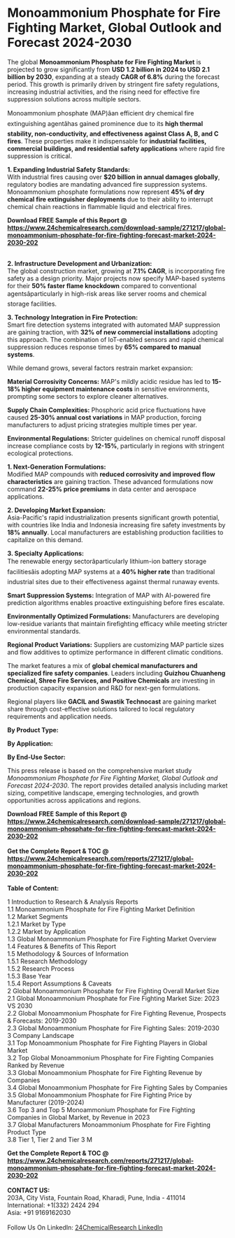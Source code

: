 <h1>Monoammonium Phosphate for Fire Fighting Market, Global Outlook and Forecast 2024-2030</h1><p>The global <strong>Monoammonium Phosphate for Fire Fighting Market</strong> is projected to grow significantly from <strong>USD 1.2 billion in 2024 to USD 2.1 billion by 2030</strong>, expanding at a steady <strong>CAGR of 6.8%</strong> during the forecast period. This growth is primarily driven by stringent fire safety regulations, increasing industrial activities, and the rising need for effective fire suppression solutions across multiple sectors.</p><p>Monoammonium phosphate (MAP)âan efficient dry chemical fire extinguishing agentâhas gained prominence due to its <strong>high thermal stability, non-conductivity, and effectiveness against Class A, B, and C fires</strong>. These properties make it indispensable for <strong>industrial facilities, commercial buildings, and residential safety applications</strong> where rapid fire suppression is critical.</p><p><strong>1. Expanding Industrial Safety Standards:</strong><br>
With industrial fires causing over <strong>$20 billion in annual damages globally</strong>, regulatory bodies are mandating advanced fire suppression systems. Monoammonium phosphate formulations now represent <strong>45% of dry chemical fire extinguisher deployments</strong> due to their ability to interrupt chemical chain reactions in flammable liquid and electrical fires.</p><div><b>Download FREE Sample of this Report @ 
            <a href="https://www.24chemicalresearch.com/download-sample/271217/global-monoammonium-phosphate-for-fire-fighting-forecast-market-2024-2030-202">
            https://www.24chemicalresearch.com/download-sample/271217/global-monoammonium-phosphate-for-fire-fighting-forecast-market-2024-2030-202</a></b></div><br><p><strong>2. Infrastructure Development and Urbanization:</strong><br>
The global construction market, growing at <strong>7.1% CAGR</strong>, is incorporating fire safety as a design priority. Major projects now specify MAP-based systems for their <strong>50% faster flame knockdown</strong> compared to conventional agentsâparticularly in high-risk areas like server rooms and chemical storage facilities.</p><p><strong>3. Technology Integration in Fire Protection:</strong><br>
Smart fire detection systems integrated with automated MAP suppression are gaining traction, with <strong>32% of new commercial installations</strong> adopting this approach. The combination of IoT-enabled sensors and rapid chemical suppression reduces response times by <strong>65% compared to manual systems</strong>.</p><p>While demand grows, several factors restrain market expansion:</p><p><strong>Material Corrosivity Concerns:</strong> MAP's mildly acidic residue has led to <strong>15-18% higher equipment maintenance costs</strong> in sensitive environments, prompting some sectors to explore cleaner alternatives.</p><p><strong>Supply Chain Complexities:</strong> Phosphoric acid price fluctuations have caused <strong>25-30% annual cost variations</strong> in MAP production, forcing manufacturers to adjust pricing strategies multiple times per year.</p><p><strong>Environmental Regulations:</strong> Stricter guidelines on chemical runoff disposal increase compliance costs by <strong>12-15%</strong>, particularly in regions with stringent ecological protections.</p><p><strong>1. Next-Generation Formulations:</strong><br>
Modified MAP compounds with <strong>reduced corrosivity and improved flow characteristics</strong> are gaining traction. These advanced formulations now command <strong>22-25% price premiums</strong> in data center and aerospace applications.</p><p><strong>2. Developing Market Expansion:</strong><br>
Asia-Pacific's rapid industrialization presents significant growth potential, with countries like India and Indonesia increasing fire safety investments by <strong>18% annually</strong>. Local manufacturers are establishing production facilities to capitalize on this demand.</p><p><strong>3. Specialty Applications:</strong><br>
The renewable energy sectorâparticularly lithium-ion battery storage facilitiesâis adopting MAP systems at a <strong>40% higher rate</strong> than traditional industrial sites due to their effectiveness against thermal runaway events.</p><p><strong>Smart Suppression Systems:</strong> Integration of MAP with AI-powered fire prediction algorithms enables proactive extinguishing before fires escalate.</p><p><strong>Environmentally Optimized Formulations:</strong> Manufacturers are developing low-residue variants that maintain firefighting efficacy while meeting stricter environmental standards.</p><p><strong>Regional Product Variations:</strong> Suppliers are customizing MAP particle sizes and flow additives to optimize performance in different climatic conditions.</p><p>The market features a mix of <strong>global chemical manufacturers and specialized fire safety companies</strong>. Leaders including <strong>Guizhou Chuanheng Chemical, Shree Fire Services, and Positive Chemicals</strong> are investing in production capacity expansion and R&amp;D for next-gen formulations.</p><p>Regional players like <strong>GACIL and Swastik Technocast</strong> are gaining market share through cost-effective solutions tailored to local regulatory requirements and application needs.</p><p><strong>By Product Type:</strong></p><p><strong>By Application:</strong></p><p><strong>By End-Use Sector:</strong></p><p>This press release is based on the comprehensive market study <em>Monoammonium Phosphate for Fire Fighting Market, Global Outlook and Forecast 2024-2030</em>. The report provides detailed analysis including market sizing, competitive landscape, emerging technologies, and growth opportunities across applications and regions.</p><div><b>Download FREE Sample of this Report @ 
            <a href="https://www.24chemicalresearch.com/download-sample/271217/global-monoammonium-phosphate-for-fire-fighting-forecast-market-2024-2030-202">
            https://www.24chemicalresearch.com/download-sample/271217/global-monoammonium-phosphate-for-fire-fighting-forecast-market-2024-2030-202</a></b></div><br><div><b>Get the Complete Report & TOC @ 
            <a href="https://www.24chemicalresearch.com/reports/271217/global-monoammonium-phosphate-for-fire-fighting-forecast-market-2024-2030-202">
            https://www.24chemicalresearch.com/reports/271217/global-monoammonium-phosphate-for-fire-fighting-forecast-market-2024-2030-202</a></b></div><br>
            <b>Table of Content:</b><p>1 Introduction to Research & Analysis Reports<br />
    1.1 Monoammonium Phosphate for Fire Fighting Market Definition<br />
    1.2 Market Segments<br />
        1.2.1 Market by Type<br />
        1.2.2 Market by Application<br />
    1.3 Global Monoammonium Phosphate for Fire Fighting Market Overview<br />
    1.4 Features & Benefits of This Report<br />
    1.5 Methodology & Sources of Information<br />
        1.5.1 Research Methodology<br />
        1.5.2 Research Process<br />
        1.5.3 Base Year<br />
        1.5.4 Report Assumptions & Caveats<br />
2 Global Monoammonium Phosphate for Fire Fighting Overall Market Size<br />
    2.1 Global Monoammonium Phosphate for Fire Fighting Market Size: 2023 VS 2030<br />
    2.2 Global Monoammonium Phosphate for Fire Fighting Revenue, Prospects & Forecasts: 2019-2030<br />
    2.3 Global Monoammonium Phosphate for Fire Fighting Sales: 2019-2030<br />
3 Company Landscape<br />
    3.1 Top Monoammonium Phosphate for Fire Fighting Players in Global Market<br />
    3.2 Top Global Monoammonium Phosphate for Fire Fighting Companies Ranked by Revenue<br />
    3.3 Global Monoammonium Phosphate for Fire Fighting Revenue by Companies<br />
    3.4 Global Monoammonium Phosphate for Fire Fighting Sales by Companies<br />
    3.5 Global Monoammonium Phosphate for Fire Fighting Price by Manufacturer (2019-2024)<br />
    3.6 Top 3 and Top 5 Monoammonium Phosphate for Fire Fighting Companies in Global Market, by Revenue in 2023<br />
    3.7 Global Manufacturers Monoammonium Phosphate for Fire Fighting Product Type<br />
    3.8 Tier 1, Tier 2 and Tier 3 M</p><div><b>Get the Complete Report & TOC @ 
            <a href="https://www.24chemicalresearch.com/reports/271217/global-monoammonium-phosphate-for-fire-fighting-forecast-market-2024-2030-202">
            https://www.24chemicalresearch.com/reports/271217/global-monoammonium-phosphate-for-fire-fighting-forecast-market-2024-2030-202</a></b></div><br><b>CONTACT US:</b><br>
            203A, City Vista, Fountain Road, Kharadi, Pune, India - 411014<br>
            International: +1(332) 2424 294<br>
            Asia: +91 9169162030 <br><br>
            Follow Us On LinkedIn: <a href="https://www.linkedin.com/company/24chemicalresearch/">24ChemicalResearch LinkedIn</a>